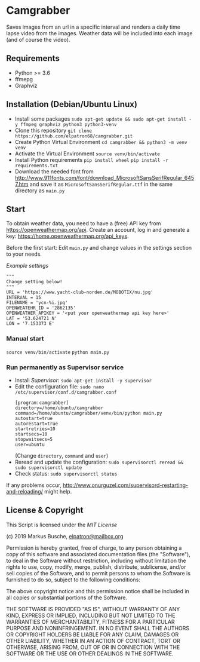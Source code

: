 # Camgrabber

Saves images from an url in a specific interval and renders a daily time lapse video from the images. Weather data will be included into each image (and of course the video).

## Requirements

- Python >= 3.6
- ffmepg
- Graphviz

## Installation (Debian/Ubuntu Linux)

- Install some packages
  `sudo apt-get update && sudo apt-get install -y ffmpeg graphviz python3 python3-venv`
- Clone this repository
  `git clone https://github.com/elpatron68/camgrabber.git`
- Create Python Virtual Environment
  `cd camgrabber && python3 -m venv venv`
- Activate the Virtual Environment
  `source venv/bin/activate`
- Install Python requirements
  `pip install wheel`
  `pip install -r requirements.txt`
- Download the needed font from http://www.911fonts.com/font/download_MicrosoftSansSerifRegular_6457.htm and save it as `MicrosoftSansSerifRegular.ttf` in the same directory as `main.py`

## Start

To obtain weather data, you need to have a (free) API key from https://openweathermap.org/api. Create an account, log in and generate a key: https://home.openweathermap.org/api_keys.

Before the first start: Edit `main.py` and change values in the settings section to your needs.

_Example settings_

```
"""
Change setting below!
"""
URL = 'https://www.yacht-club-norden.de/MOBOTIX/nu.jpg'
INTERVAL = 15
FILENAME = 'ycn-%i.jpg'
OPENWEATEHR_ID = '2862135'
OPENWEATHER_APIKEY = '<put your openweathermap api key here>'
LAT = '53.624721 N'
LON = '7.153373 E'
```

### Manual start

`source venv/bin/activate`
`python main.py`

### Run permanently as Supervisor service

- Install _Supervisor_: `sudo apt-get install -y supervisor`
- Edit the configuration file:
    `sudo nano /etc/supervisor/conf.d/camgrabber.conf`
    ```
    [program:camgrabber]
    directory=/home/ubuntu/camgrabber
    command=/home/ubuntu/camgrabber/venv/bin/python main.py
    autostart=true
    autorestart=true
    startretries=10
    startsecs=10
    stopwaitsecs=5
    user=ubuntu
    ```
    (Change `directory`, `command` and `user`)
- Reread and update the configuration: `sudo supervisorctl reread && sudo supervisorctl update`
- Check status: `sudo supervisorctl status`

If any problems occur, http://www.onurguzel.com/supervisord-restarting-and-reloading/ might help.

## License & Copyright

This Script is licensed under the *MIT License*

(c) 2019 Markus Busche, elpatron@mailbox.org

Permission is hereby granted, free of charge, to any person obtaining a copy of this software and associated documentation files (the "Software"), to deal in the Software without restriction, including without limitation the rights to use, copy, modify, merge, publish, distribute, sublicense, and/or sell copies of the Software, and to permit persons to whom the Software is furnished to do so, subject to the following conditions:

The above copyright notice and this permission notice shall be included in all copies or substantial portions of the Software.

THE SOFTWARE IS PROVIDED "AS IS", WITHOUT WARRANTY OF ANY KIND, EXPRESS OR IMPLIED, INCLUDING BUT NOT LIMITED TO THE WARRANTIES OF MERCHANTABILITY, FITNESS FOR A PARTICULAR PURPOSE AND NONINFRINGEMENT. IN NO EVENT SHALL THE AUTHORS OR COPYRIGHT HOLDERS BE LIABLE FOR ANY CLAIM, DAMAGES OR OTHER LIABILITY, WHETHER IN AN ACTION OF CONTRACT, TORT OR OTHERWISE, ARISING FROM, OUT OF OR IN CONNECTION WITH THE SOFTWARE OR THE USE OR OTHER DEALINGS IN THE SOFTWARE.